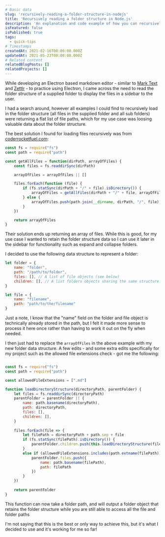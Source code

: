 ```yaml
---
# Basic data
slug: 'recursively-reading-a-folder-structure-in-nodejs'
title: 'Recursively reading a folder structure in Node.js'
description: 'An explanation and code example of how you can recursively read a folders structure with Node.js.'
isFeatured: false
isPublished: true
tags:
  - quick-tips
# Timestamps
createdAt: 2021-02-16T00:00:00.000Z
updatedAt: 2021-05-23T00:00:00.000Z
# Related content
relatedBlogPosts: []
relatedProjects: []
---
```


While developing an Electron based markdown editor - similar to [Mark Text](https://marktext.app/) and [Zettlr](https://www.zettlr.com/) - to practice using Electron, I came across the need to read the folder structure of a supplied folder to display the files in a sidebar to the user.

I had a search around, however all examples I could find to recursively load in the folder structure (all files in the supplied folder and all sub folders) were returning a flat list of file paths, which for my use case was loosing valuable data about the folder structure.

The best solution I found for loading files recursively was from [coderrocketfuel.com](https://coderrocketfuel.com/article/recursively-list-all-the-files-in-a-directory-using-node-js):

```js
const fs = require("fs")
const path = require("path")

const getAllFiles = function(dirPath, arrayOfFiles) {
    const files = fs.readdirSync(dirPath)

    arrayOfFiles = arrayOfFiles || []

    files.forEach(function (file) {
        if (fs.statSync(dirPath + "/" + file).isDirectory()) {
            arrayOfFiles = getAllFiles(dirPath + "/" + file, arrayOfFiles)
        } else {
            arrayOfFiles.push(path.join(__dirname, dirPath, "/", file))
        }
    })

    return arrayOfFiles
}
```

Their solution ends up returning an array of files. While this is good, for my use case I wanted to retain the folder structure data so I can use it later in the sidebar for functionality such as expand and collapse folders.

I decided to use the following data structure to represent a folder:

```js
let folder = {
    name: "folder",
    path: "/path/to/folder",
    files: [], // A list of file objects (see below)
    children: [], // A list folders objects sharing the same structure.
}

let file = {
    name: "filename",
    path: "path/to/the/filename"
}
```

Just a note, I know that the "name" field on the folder and file object is technically already stored in the path, but I felt it made more sense to process it here once rather than having to work it out on the fly when needed.

I then just had to replace the `arrayOfFiles` in the above example with my new folder data structure. A few edits - and some extra edits specifically for my project such as the allowed file extensions check - got me the following:

```js

const fs = require("fs")
const path = require("path")

const allowedFileExtensions = [".md"]

function loadDirectoryStructure(directoryPath, parentFolder) {
	let files = fs.readdirSync(directoryPath)
	parentFolder = parentFolder || {
		name: path.basename(directoryPath),
		path: directoryPath,
		files: [],
		children: [],
	}
	
	files.forEach(file => {
		let filePath = directoryPath + path.sep + file
		if (fs.statSync(filePath).isDirectory()) {
			parentFolder.children.push(this.loadDirectoryStructure(filePath))
		}
		else if (allowedFileExtensions.includes(path.extname(filePath))) {
			parentFolder.files.push({
				name: path.basename(filePath),
				path: filePath
			})
		}
	})
	
	return parentFolder
}
```

This function can now take a folder path, and will output a folder object that retains the folder structure while you are still able to access all the file and folder paths

I'm not saying that this is the best or only way to achieve this, but it's what I decided to use and it's working for me so far!
